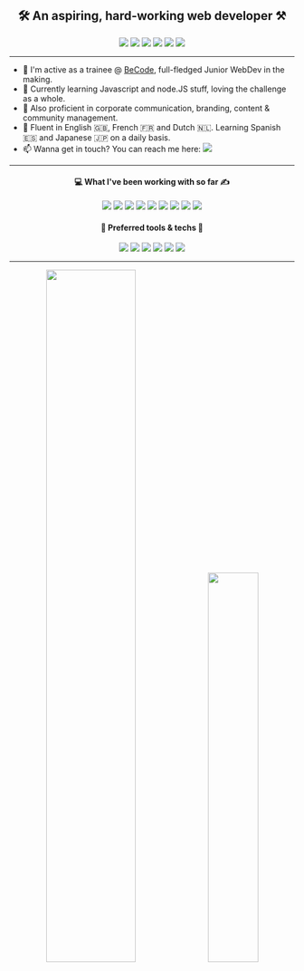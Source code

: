 <h2 align="center">🛠️ An aspiring, hard-working web developer ⚒️</h2>  
  
<div align="center"> <a href="https://www.linkedin.com/in/anthonylambert14/"><img src="https://img.shields.io/badge/LinkedIn-0A66C2?logo=linkedin&logoColor=white&style=flat" /></a> <a href="https://twitter.com/Kaleidosport"><img src="https://img.shields.io/badge/Twitter-1DA1F2?logo=twitter&logoColor=white&style=flat" /></a> <a href="http://kaleidosport.net"><img src="https://img.shields.io/badge/WordPress-21759B?logo=wordpress&logoColor=white&style=flat" /></a> <a href="https://www.codewars.com/users/Kaleidosport"><img src="https://img.shields.io/badge/CodeWars-B1361E?logo=codewars&logoColor=white&style=flat" /></a> <a href="https://www.sololearn.com/profile/22060694"><img src="https://img.shields.io/badge/SoloLearn-1ABC9C?logo=sololearn&logoColor=white&style=flat" /></a> <img src="https://komarev.com/ghpvc/?username=Kaleidosport" /> </div>  
  
 --- 
  
- 🔭 I'm active as a trainee @ [BeCode](https://github.com/becodeorg), full-fledged Junior WebDev in the making.
- 🌱 Currently learning Javascript and node.JS stuff, loving the challenge as a whole.
- 📌 Also proficient in corporate communication, branding, content & community management.
- 💬 Fluent in English 🇬🇧, French 🇫🇷 and Dutch 🇳🇱. Learning Spanish 🇪🇸 and Japanese 🇯🇵 on a daily basis.
- 📫 Wanna get in touch? You can reach me here: <a href="mailto:anthony-lambert@becode.xyz"><img src="https://img.shields.io/badge/Mail-EA4335?logo=gmail&logoColor=white&style=flat" /></a> 
  
---  
  
<h4 align="center">💻 What I've been working with so far ✍️</h4>  
  
<div align="center"> <img src="https://img.shields.io/badge/Git-F05032?logo=git&logoColor=white&style=flat" /> <img src="https://img.shields.io/badge/GitHub-181717?logo=github&logoColor=white&style=flat" /> <img src="https://img.shields.io/badge/MarkDown-000000?logo=markdown&logoColor=white&style=flat" /> <img src="https://img.shields.io/badge/HTML5-E34F26?logo=html5&logoColor=white&style=flat" /> <img src="https://img.shields.io/badge/CSS3-1572B6?logo=css3&logoColor=white&style=flat" /> <img src="https://img.shields.io/badge/Sass-CC6699?logo=sass&logoColor=white&style=flat" /> <img src="https://img.shields.io/badge/Bootstrap-7952B3?logo=bootstrap&logoColor=white&style=flat" /> <img src="https://img.shields.io/badge/JavaScript-F7DF1E?logo=javascript&logoColor=white&style=flat" /> <img src="https://img.shields.io/badge/Node.js-339933?logo=nodedotjs&logoColor=white&style=flat" /></div>  
  
<h4 align="center">🧰 Preferred tools & techs 🔑</h4>  
  
<div align="center"> <img src="https://img.shields.io/badge/Sublime Text-FF9800?logo=sublimetext&logoColor=white&style=flat" /> <img src="https://img.shields.io/badge/Visual Studio Code-007ACC?logo=visualstudiocode&logoColor=white&style=flat" /> <img src="https://img.shields.io/badge/Adobe Photoshop-31A8FF?logo=adobephotoshop&logoColor=white&style=flat" /> <img src="https://img.shields.io/badge/Google Analytics-E37400?logo=googleanalytics&logoColor=white&style=flat" /> <img src="https://img.shields.io/badge/Google Ads-4285F4?logo=googleads&logoColor=white&style=flat" /> <img src="https://img.shields.io/badge/Trello-0052CC?logo=trello&logoColor=white&style=flat" /> </div>    
  
 ---   
  
<div align="center"><a href="https://github.com/Kaleidosport/github-readme-stats"><img width="56%" src="https://github-readme-stats.vercel.app/api?username=Kaleidosport&show_icons=true&theme=tokyonight" /></a>  
<a href="https://github.com/Kaleidosport/github-readme-stats"><img width="42%" src="https://github-readme-stats.vercel.app/api/top-langs/?username=Kaleidosport&layout=compact&theme=maroongold" /></a></div>
